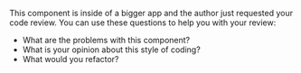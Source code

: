 This component is inside of a bigger app and the author just requested your code review. You can use these questions to help you with your review:

 - What are the problems with this component?
 - What is your opinion about this style of coding?
 - What would you refactor?